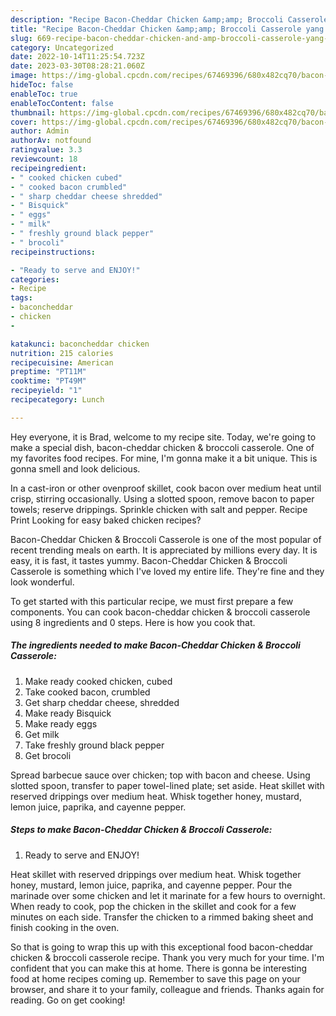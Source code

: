 ```yaml
---
description: "Recipe Bacon-Cheddar Chicken &amp;amp; Broccoli Casserole yang Very Delicious"
title: "Recipe Bacon-Cheddar Chicken &amp;amp; Broccoli Casserole yang Very Delicious"
slug: 669-recipe-bacon-cheddar-chicken-and-amp-broccoli-casserole-yang-very-delicious
category: Uncategorized
date: 2022-10-14T11:25:54.723Z
date: 2023-03-30T08:28:21.060Z
image: https://img-global.cpcdn.com/recipes/67469396/680x482cq70/bacon-cheddar-chicken-broccoli-casserole-recipe-main-photo.jpg
hideToc: false
enableToc: true
enableTocContent: false
thumbnail: https://img-global.cpcdn.com/recipes/67469396/680x482cq70/bacon-cheddar-chicken-broccoli-casserole-recipe-main-photo.jpg
cover: https://img-global.cpcdn.com/recipes/67469396/680x482cq70/bacon-cheddar-chicken-broccoli-casserole-recipe-main-photo.jpg
author: Admin
authorAv: notfound
ratingvalue: 3.3
reviewcount: 18
recipeingredient:
- " cooked chicken cubed"
- " cooked bacon crumbled"
- " sharp cheddar cheese shredded"
- " Bisquick"
- " eggs"
- " milk"
- " freshly ground black pepper"
- " brocoli"
recipeinstructions:

- "Ready to serve and ENJOY!"
categories:
- Recipe
tags:
- baconcheddar
- chicken
- 

katakunci: baconcheddar chicken  
nutrition: 215 calories
recipecuisine: American
preptime: "PT11M"
cooktime: "PT49M"
recipeyield: "1"
recipecategory: Lunch

---
```



Hey everyone, it is Brad, welcome to my recipe site. Today, we're going to make a special dish, bacon-cheddar chicken &amp; broccoli casserole. One of my favorites food recipes. For mine, I'm gonna make it a bit unique. This is gonna smell and look delicious.

In a cast-iron or other ovenproof skillet, cook bacon over medium heat until crisp, stirring occasionally. Using a slotted spoon, remove bacon to paper towels; reserve drippings. Sprinkle chicken with salt and pepper. Recipe Print Looking for easy baked chicken recipes?

Bacon-Cheddar Chicken &amp; Broccoli Casserole is one of the most popular of recent trending meals on earth. It is appreciated by millions every day. It is easy, it is fast, it tastes yummy. Bacon-Cheddar Chicken &amp; Broccoli Casserole is something which I've loved my entire life. They're fine and they look wonderful.


To get started with this particular recipe, we must first prepare a few components. You can cook bacon-cheddar chicken &amp; broccoli casserole using 8 ingredients and 0 steps. Here is how you cook that.

<!--inarticleads1-->

##### The ingredients needed to make Bacon-Cheddar Chicken &amp; Broccoli Casserole:

1. Make ready  cooked chicken, cubed
1. Take  cooked bacon, crumbled
1. Get  sharp cheddar cheese, shredded
1. Make ready  Bisquick
1. Make ready  eggs
1. Get  milk
1. Take  freshly ground black pepper
1. Get  brocoli


Spread barbecue sauce over chicken; top with bacon and cheese. Using slotted spoon, transfer to paper towel-lined plate; set aside. Heat skillet with reserved drippings over medium heat. Whisk together honey, mustard, lemon juice, paprika, and cayenne pepper. 

<!--inarticleads2-->

##### Steps to make Bacon-Cheddar Chicken &amp; Broccoli Casserole:


1. Ready to serve and ENJOY!

Heat skillet with reserved drippings over medium heat. Whisk together honey, mustard, lemon juice, paprika, and cayenne pepper. Pour the marinade over some chicken and let it marinate for a few hours to overnight. When ready to cook, pop the chicken in the skillet and cook for a few minutes on each side. Transfer the chicken to a rimmed baking sheet and finish cooking in the oven. 

So that is going to wrap this up with this exceptional food bacon-cheddar chicken &amp; broccoli casserole recipe. Thank you very much for your time. I'm confident that you can make this at home. There is gonna be interesting food at home recipes coming up. Remember to save this page on your browser, and share it to your family, colleague and friends. Thanks again for reading. Go on get cooking!
